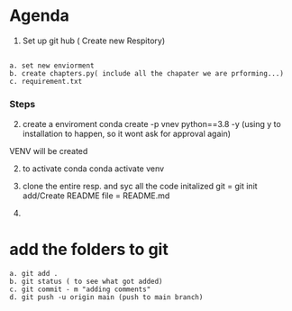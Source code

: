 # Agenda
1. Set up git hub ( Create new Respitory)
## 
    a. set new enviorment
    b. create chapters.py( include all the chapater we are prforming...)
    c. requirement.txt

### Steps
2. create a enviroment
conda create -p vnev python==3.8 -y (using y to installation to happen, so it wont ask for approval again)

VENV will be created

2. to activate conda
conda activate venv
3. clone the entire resp. and syc all the code
initalized git = git init
add/Create README file = README.md

4.





# add the folders to git
    a. git add .
    b. git status ( to see what got added)
    c. git commit - m "adding comments" 
    d. git push -u origin main (push to main branch)